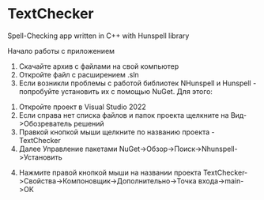 # TextChecker
Spell-Checking app written in C++ with Hunspell library

Начало работы с приложением
1. Скачайте архив с файлами на свой компьютер
2. Откройте файл с расширением .sln 
3. Если возникли проблемы с работой библиотек NHunspell и Hunspell - попробуйте установить их с помощью NuGet. 
  Для этого:
  1) Откройте проект в Visual Studio 2022
  2) Если справа нет списка файлов и папок проекта щелкните на Вид->Обозреватель решений
  3) Правкой кнопкой мыши щелкните по названию проекта - TextChecker
  4) Далее Управление пакетами NuGet->Обзор->Поиск->Nhunspell->Установить
4. Нажмите правой кнопкой мыши на названии проекта TextChecker->Свойства->Компоновщик->Дополнительно->Точка входа->main->ОК
